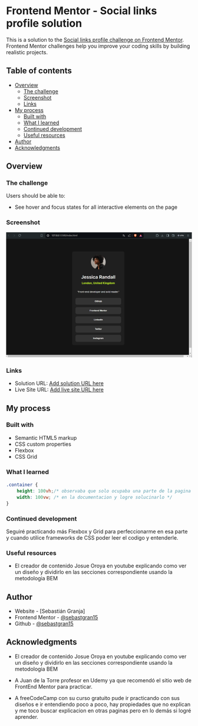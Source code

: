 # Frontend Mentor - Social links profile solution

This is a solution to the [Social links profile challenge on Frontend Mentor](https://www.frontendmentor.io/challenges/social-links-profile-UG32l9m6dQ). Frontend Mentor challenges help you improve your coding skills by building realistic projects. 

## Table of contents

- [Overview](#overview)
  - [The challenge](#the-challenge)
  - [Screenshot](#screenshot)
  - [Links](#links)
- [My process](#my-process)
  - [Built with](#built-with)
  - [What I learned](#what-i-learned)
  - [Continued development](#continued-development)
  - [Useful resources](#useful-resources)
- [Author](#author)
- [Acknowledgments](#acknowledgments)

## Overview

### The challenge

Users should be able to:

- See hover and focus states for all interactive elements on the page

### Screenshot

![](./design/Captura%20de%20pantalla%202024-07-09%20153804.png)


### Links

- Solution URL: [Add solution URL here](https://your-solution-url.com)
- Live Site URL: [Add live site URL here](https://your-live-site-url.com)

## My process

### Built with

- Semantic HTML5 markup
- CSS custom properties
- Flexbox
- CSS Grid

### What I learned

```css
.container {
    height: 100vh;/* observaba que solo ocupaba una parte de la pagina hasta que busque */
    width: 100vw; /* en la documentacion y logre solucinarlo */
}
```

### Continued development

Seguiré practicando más Flexbox y Grid para perfeccionarme en esa parte y cuando utilice frameworks de CSS poder leer el codigo y entenderle.

### Useful resources

- El creador de contenido Josue Oroya en youtube explicando como ver un diseño y dividirlo en las secciones correspondiente usando la metodologia BEM

## Author

- Website - [Sebastián Granja]
- Frontend Mentor - [@sebastgran15](https://www.frontendmentor.io/profile/sebastgran15)
- Github - [@sebastgran15](https://github.com/sebastgran15)


## Acknowledgments

- El creador de contenido Josue Oroya en youtube explicando como ver un diseño y dividirlo en las secciones correspondiente usando la metodologia BEM
 
- A Juan de la Torre profesor en Udemy ya que recomendó el sitio web de FrontEnd Mentor para practicar.

- A freeCodeCamp con su curso gratuito pude ir practicando con sus diseños e ir entendiendo poco a poco, hay propiedades que no explican y me toco buscar explicacion en otras paginas pero en lo demás si logré aprender.
